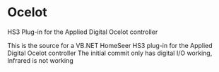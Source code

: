 Ocelot
======

HS3 Plug-in for the Applied Digital Ocelot controller

This is the source for a VB.NET HomeSeer HS3 plug-in for the Applied Digital Ocelot controller
The initial commit only has digital I/O working, Infrared is not working
